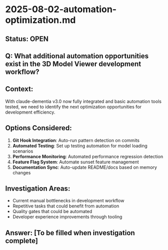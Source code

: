 # 2025-08-02-automation-optimization.md

## Status: OPEN
## Q: What additional automation opportunities exist in the 3D Model Viewer development workflow?
## Context: 
With claude-dementia v3.0 now fully integrated and basic automation tools tested, we need to identify the next optimization opportunities for development efficiency.

## Options Considered:
1. **Git Hook Integration**: Auto-run pattern detection on commits
2. **Automated Testing**: Set up testing automation for model loading scenarios  
3. **Performance Monitoring**: Automated performance regression detection
4. **Feature Flag System**: Automate sunset feature management
5. **Documentation Sync**: Auto-update README/docs based on memory changes

## Investigation Areas:
- Current manual bottlenecks in development workflow
- Repetitive tasks that could benefit from automation
- Quality gates that could be automated
- Developer experience improvements through tooling

## Answer: [To be filled when investigation complete]